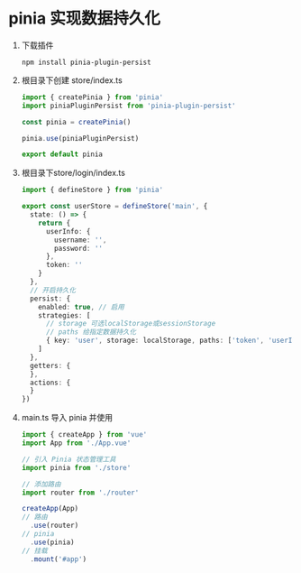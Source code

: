 # pinia 实现数据持久化

1. 下载插件

   ```node
   npm install pinia-plugin-persist
   ```

2. 根目录下创建 store/index.ts

   ```typescript
   import { createPinia } from 'pinia'
   import piniaPluginPersist from 'pinia-plugin-persist'
   
   const pinia = createPinia()
   
   pinia.use(piniaPluginPersist)
   
   export default pinia
   ```

3. 根目录下store/login/index.ts

   ```typescript
   import { defineStore } from 'pinia'
   
   export const userStore = defineStore('main', {
     state: () => {
       return {
         userInfo: {
           username: '',
           password: ''
         },
         token: ''
       }
     },
     // 开启持久化
     persist: {
       enabled: true, // 启用
       strategies: [
         // storage 可选localStorage或sessionStorage
         // paths 给指定数据持久化
         { key: 'user', storage: localStorage, paths: ['token', 'userInfo'] }
       ]
     },
     getters: {
     },
     actions: {
     }
   })
   
   ```

   

4. main.ts 导入 pinia 并使用 

   ```typescript
   import { createApp } from 'vue'
   import App from './App.vue'
   
   // 引入 Pinia 状态管理工具
   import pinia from './store'
   
   // 添加路由
   import router from './router'
   
   createApp(App)
   // 路由
     .use(router)
   // pinia
     .use(pinia)
   // 挂载
     .mount('#app')
   ```

   